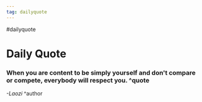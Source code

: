 ```yaml
---
tag: dailyquote
---
```


#dailyquote

# Daily Quote

### When you are content to be simply yourself and don't compare or compete, everybody will respect you. ^quote
*-Laozi* ^author
